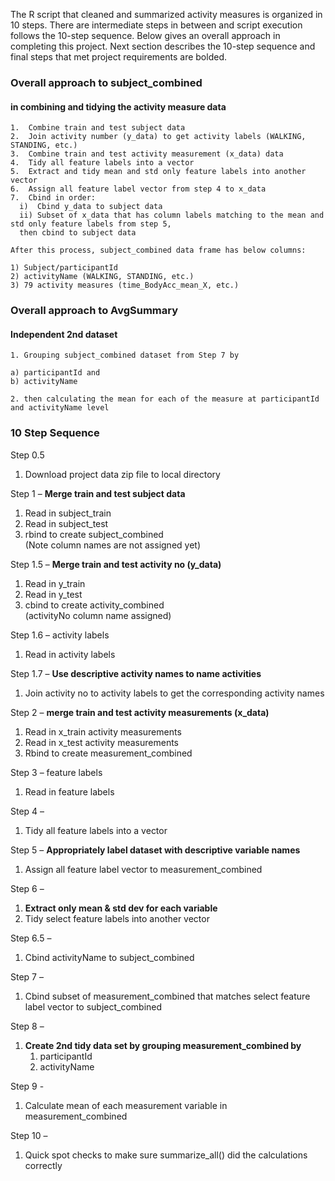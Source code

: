 The R script that cleaned and summarized activity measures is organized
in 10 steps. There are intermediate steps in between and script
execution follows the 10-step sequence. Below gives an overall approach
in completing this project. Next section describes the 10-step sequence
and final steps that met project requirements are bolded.

### Overall approach to subject\_combined

#### in combining and tidying the activity measure data

    1.  Combine train and test subject data
    2.  Join activity number (y_data) to get activity labels (WALKING, STANDING, etc.)
    3.  Combine train and test activity measurement (x_data) data
    4.  Tidy all feature labels into a vector
    5.  Extract and tidy mean and std only feature labels into another vector
    6.  Assign all feature label vector from step 4 to x_data
    7.  Cbind in order:
      i)  Cbind y_data to subject data
      ii) Subset of x_data that has column labels matching to the mean and std only feature labels from step 5,
      then cbind to subject data
      
    After this process, subject_combined data frame has below columns:

    1) Subject/participantId
    2) activityName (WALKING, STANDING, etc.)
    3) 79 activity measures (time_BodyAcc_mean_X, etc.)

### Overall approach to AvgSummary

#### Independent 2nd dataset

    1. Grouping subject_combined dataset from Step 7 by

    a) participantId and
    b) activityName

    2. then calculating the mean for each of the measure at participantId and activityName level

### 10 Step Sequence

Step 0.5

1.  Download project data zip file to local directory

Step 1 – **Merge train and test subject data**

1.  Read in subject\_train
2.  Read in subject\_test
3.  rbind to create subject\_combined  
    (Note column names are not assigned yet)

Step 1.5 – **Merge train and test activity no (y\_data)**

1.  Read in y\_train
2.  Read in y\_test
3.  cbind to create activity\_combined  
    (activityNo column name assigned)

Step 1.6 – activity labels

1.  Read in activity labels

Step 1.7 – **Use descriptive activity names to name activities**

1.  Join activity no to activity labels to get the corresponding
    activity names

Step 2 – **merge train and test activity measurements (x\_data)**

1.  Read in x\_train activity measurements
2.  Read in x\_test activity measurements
3.  Rbind to create measurement\_combined

Step 3 – feature labels

1.  Read in feature labels

Step 4 –

1.  Tidy all feature labels into a vector

Step 5 – **Appropriately label dataset with descriptive variable names**

1.  Assign all feature label vector to measurement\_combined

Step 6 –

1.  **Extract only mean & std dev for each variable**
2.  Tidy select feature labels into another vector

Step 6.5 –

1.  Cbind activityName to subject\_combined

Step 7 –

1.  Cbind subset of measurement\_combined that matches select feature
    label vector to subject\_combined

Step 8 –

1.  **Create 2nd tidy data set by grouping measurement\_combined by**
    1.  participantId
    2.  activityName

Step 9 -

1.  Calculate mean of each measurement variable in measurement\_combined

Step 10 –

1.  Quick spot checks to make sure summarize\_all() did the calculations
    correctly
